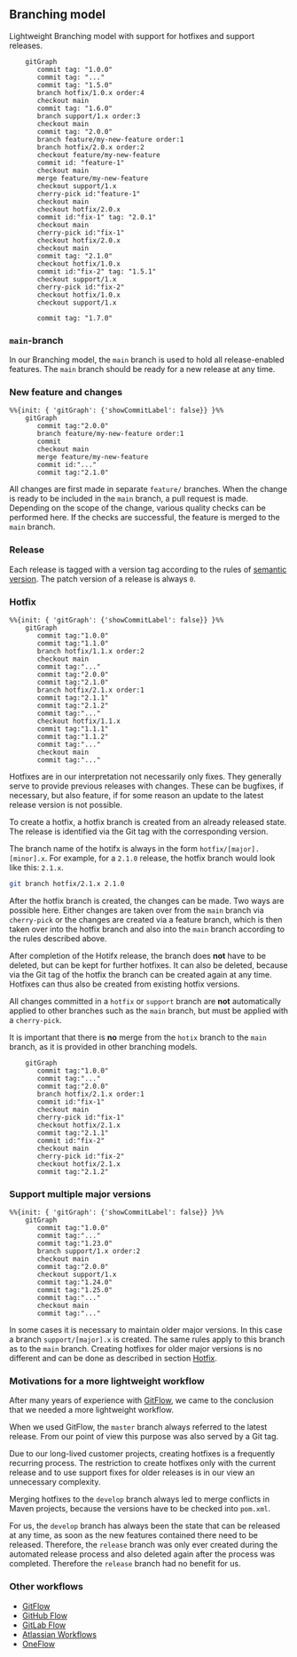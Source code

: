 ## Branching model

Lightweight Branching model with support for hotfixes and support releases.

```mermaid
    gitGraph
       commit tag: "1.0.0"
       commit tag: "..."
       commit tag: "1.5.0"
       branch hotfix/1.0.x order:4
       checkout main
       commit tag: "1.6.0"
       branch support/1.x order:3
       checkout main
       commit tag: "2.0.0"
       branch feature/my-new-feature order:1
       branch hotfix/2.0.x order:2
       checkout feature/my-new-feature
       commit id: "feature-1"
       checkout main
       merge feature/my-new-feature
       checkout support/1.x
       cherry-pick id:"feature-1"
       checkout main
       checkout hotfix/2.0.x
       commit id:"fix-1" tag: "2.0.1"
       checkout main
       cherry-pick id:"fix-1"
       checkout hotfix/2.0.x
       checkout main
       commit tag: "2.1.0"
       checkout hotfix/1.0.x
       commit id:"fix-2" tag: "1.5.1"
       checkout support/1.x
       cherry-pick id:"fix-2"
       checkout hotfix/1.0.x
       checkout support/1.x

       commit tag: "1.7.0"
```

### `main`-branch

In our Branching model, the `main` branch is used to hold all release-enabled features. The `main` branch should be ready for a new release at any time.

### New feature and changes
```mermaid
%%{init: { 'gitGraph': {'showCommitLabel': false}} }%%
    gitGraph
       commit tag:"2.0.0"
       branch feature/my-new-feature order:1
       commit
       checkout main
       merge feature/my-new-feature
       commit id:"..."
       commit tag:"2.1.0"
```



All changes are first made in separate `feature/` branches. When the change is ready to be included in the `main` branch, a pull request is made. Depending on the scope of the change, various quality checks can be performed here. If the checks are successful, the feature is merged to the `main` branch.

### Release

Each release is tagged with a version tag according to the rules of [semantic version](https://semver.org/). The patch version of a release is always `0`.

### Hotfix

```mermaid
%%{init: { 'gitGraph': {'showCommitLabel': false}} }%%
    gitGraph
       commit tag:"1.0.0"
       commit tag:"1.1.0"
       branch hotfix/1.1.x order:2
       checkout main
       commit tag:"..."
       commit tag:"2.0.0"
       commit tag:"2.1.0"
       branch hotfix/2.1.x order:1
       commit tag:"2.1.1"
       commit tag:"2.1.2"
       commit tag:"..."
       checkout hotfix/1.1.x
       commit tag:"1.1.1"
       commit tag:"1.1.2"
       commit tag:"..."
       checkout main
       commit tag:"..."

```


Hotfixes are in our interpretation not necessarily only fixes. They generally serve to provide previous releases with changes. These can be bugfixes, if necessary, but also feature, if for some reason an update to the latest release version is not possible.

To create a hotfix, a hotfix branch is created from an already released state. The release is identified via the Git tag with the corresponding version.

The branch name of the hotifx is always in the form `hotfix/[major].[minor].x`. For example, for a `2.1.0` release, the hotfix branch would look like this: `2.1.x`.

```sh
git branch hotfix/2.1.x 2.1.0
```

After the hotfix branch is created, the changes can be made. Two ways are possible here. Either changes are taken over from the `main` branch via `cherry-pick` or the changes are created via a feature branch, which is then taken over into the hotfix branch and also into the `main` branch according to the rules described above.

After completion of the Hotifx release, the branch does **not** have to be deleted, but can be kept for further hotfixes. It can also be deleted, because via the Git tag of the hotfix the branch can be created again at any time. Hotfixes can thus also be created from existing hotfix versions.

All changes committed in a `hotfix` or `support` branch are **not** automatically applied to other branches such as the `main` branch, but must be applied with a `cherry-pick`.

It is important that there is **no** merge from the `hotix` branch to the `main` branch, as it is provided in other branching models.

```mermaid
    gitGraph
       commit tag:"1.0.0"
       commit tag:"..."
       commit tag:"2.0.0"
       branch hotfix/2.1.x order:1
       commit id:"fix-1"
       checkout main
       cherry-pick id:"fix-1"
       checkout hotfix/2.1.x
       commit tag:"2.1.1"
       commit id:"fix-2"
       checkout main
       cherry-pick id:"fix-2"
       checkout hotfix/2.1.x
       commit tag:"2.1.2"

```


### Support multiple major versions

```mermaid
%%{init: { 'gitGraph': {'showCommitLabel': false}} }%%
    gitGraph
       commit tag:"1.0.0"
       commit tag:"..."
       commit tag:"1.23.0"
       branch support/1.x order:2
       checkout main
       commit tag:"2.0.0"
       checkout support/1.x
       commit tag:"1.24.0"
       commit tag:"1.25.0"
       commit tag:"..."
       checkout main
       commit tag:"..."
```

In some cases it is necessary to maintain older major versions. In this case a branch `support/[major].x` is created. The same rules apply to this branch as to the `main` branch. Creating hotfixes for older major versions is no different and can be done as described in section [Hotfix](#hotfix).

### Motivations for a more lightweight workflow

After many years of experience with [GitFlow](http://nvie.com/posts/a-successful-git-branching-model/), we came to the conclusion that we needed a more lightweight workflow.

When we used GitFlow, the `master` branch always referred to the latest release. From our point of view this purpose was also served by a Git tag.

Due to our long-lived customer projects, creating hotfixes is a frequently recurring process. The restriction to create hotfixes only with the current release and to use support fixes for older releases is in our view an unnecessary complexity.

Merging hotfixes to the `develop` branch always led to merge conflicts in Maven projects, because the versions have to be checked into `pom.xml`.

For us, the `develop` branch has always been the state that can be released at any time, as soon as the new features contained there need to be released. Therefore, the `release` branch was only ever created during the automated release process and also deleted again after the process was completed. Therefore the `release` branch had no benefit for us.

### Other workflows

* [GitFlow](http://nvie.com/posts/a-successful-git-branching-model/)
* [GitHub Flow](https://guides.github.com/introduction/flow/)
* [GitLab Flow](https://about.gitlab.com/2014/09/29/gitlab-flow/)
* [Atlassian Workflows](https://www.atlassian.com/git/tutorials/comparing-workflows/)
* [OneFlow](https://www.endoflineblog.com/oneflow-a-git-branching-model-and-workflow)

